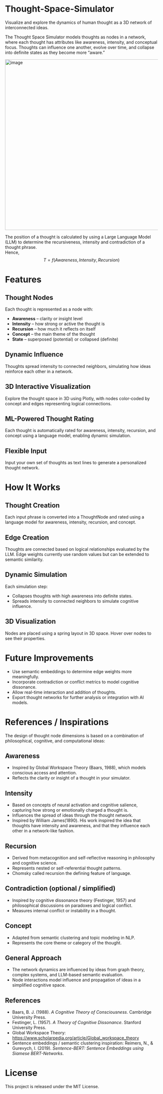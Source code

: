 # Thought-Space-Simulator
Visualize and explore the dynamics of human thought as a 3D network of interconnected ideas.

The Thought Space Simulator models thoughts as nodes in a network, where each thought has attributes like awareness, intensity, and conceptual focus. Thoughts can influence one another, evolve over time, and collapse into definite states as they become more “aware.”

<img width="820" height="562" alt="image" src="https://github.com/user-attachments/assets/ec3bb429-4812-44ef-970c-bd39b1f9dca5" />

The position of a thought is calculated by using a Large Language Model (LLM) to determine the recursiveness, intensity and contradiction of a thought phrase.  
Hence,  
$$T = f(Awareness, Intensity, Recursion)$$

# Features

## Thought Nodes
Each thought is represented as a node with:

- **Awareness** – clarity or insight level  
- **Intensity** – how strong or active the thought is  
- **Recursion** – how much it reflects on itself  
- **Concept** – the main theme of the thought  
- **State** – superposed (potential) or collapsed (definite)  

## Dynamic Influence
Thoughts spread intensity to connected neighbors, simulating how ideas reinforce each other in a network.

## 3D Interactive Visualization
Explore the thought space in 3D using Plotly, with nodes color-coded by concept and edges representing logical connections.

## ML-Powered Thought Rating
Each thought is automatically rated for awareness, intensity, recursion, and concept using a language model, enabling dynamic simulation.

## Flexible Input
Input your own set of thoughts as text lines to generate a personalized thought network.

# How It Works

## Thought Creation
Each input phrase is converted into a ThoughtNode and rated using a language model for awareness, intensity, recursion, and concept.

## Edge Creation
Thoughts are connected based on logical relationships evaluated by the LLM. Edge weights currently use random values but can be extended to semantic similarity.

## Dynamic Simulation
Each simulation step:

- Collapses thoughts with high awareness into definite states.  
- Spreads intensity to connected neighbors to simulate cognitive influence.  

## 3D Visualization
Nodes are placed using a spring layout in 3D space. Hover over nodes to see their properties.

# Future Improvements

- Use semantic embeddings to determine edge weights more meaningfully.  
- Incorporate contradiction or conflict metrics to model cognitive dissonance.  
- Allow real-time interaction and addition of thoughts.  
- Export thought networks for further analysis or integration with AI models.  

# References / Inspirations

The design of thought node dimensions is based on a combination of philosophical, cognitive, and computational ideas:

## Awareness
- Inspired by Global Workspace Theory (Baars, 1988), which models conscious access and attention.  
- Reflects the clarity or insight of a thought in your simulator.

## Intensity
- Based on concepts of neural activation and cognitive salience, capturing how strong or emotionally charged a thought is.  
- Influences the spread of ideas through the thought network.
- Inspired by William James(1890). His work inspired the idea that thoughts have intensity and awareness, and that they influence each other in a network-like fashion.

## Recursion
- Derived from metacognition and self-reflective reasoning in philosophy and cognitive science.  
- Represents nested or self-referential thought patterns.
- Chomsky called recursion the defining feature of language.

## Contradiction (optional / simplified)
- Inspired by cognitive dissonance theory (Festinger, 1957) and philosophical discussions on paradoxes and logical conflict.  
- Measures internal conflict or instability in a thought.

## Concept
- Adapted from semantic clustering and topic modeling in NLP.  
- Represents the core theme or category of the thought.

## General Approach
- The network dynamics are influenced by ideas from graph theory, complex systems, and LLM-based semantic evaluation.  
- Node interactions model influence and propagation of ideas in a simplified cognitive space.

## References
- Baars, B. J. (1988). *A Cognitive Theory of Consciousness*. Cambridge University Press.  
- Festinger, L. (1957). *A Theory of Cognitive Dissonance*. Stanford University Press.  
- Global Workspace Theory: https://www.scholarpedia.org/article/Global_workspace_theory  
- Sentence embeddings / semantic clustering inspiration: Reimers, N., & Gurevych, I. (2019). *Sentence-BERT: Sentence Embeddings using Siamese BERT-Networks*.  

# License
This project is released under the MIT License.
